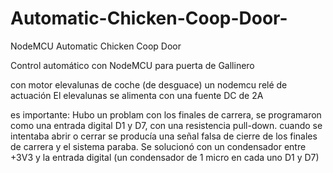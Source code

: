 # Automatic-Chicken-Coop-Door-
NodeMCU Automatic Chicken Coop Door

Control automático con NodeMCU para puerta de Gallinero

con motor elevalunas de coche (de desguace)
un nodemcu 
relé de actuación
El elevalunas se alimenta con una fuente DC de 2A

es importante: Hubo un problam con los finales de carrera, se programaron como una entrada digital D1 y D7, con una resistencia pull-down.
cuando se intentaba abrir o cerrar se producía una señal falsa de cierre de los finales de carrera y el sistema paraba.
Se solucionó con un condensador entre +3V3 y la entrada digital (un condensador de 1 micro en cada uno D1 y D7)
